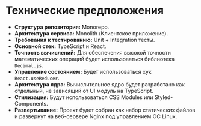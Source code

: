 # Технические предположения

*   **Структура репозитория:** Monorepo.
*   **Архитектура сервиса:** Monolith (Клиентское приложение).
*   **Требования к тестированию:** Unit + Integration тесты.
*   **Основной стек:** TypeScript и React.
*   **Точность вычислений:** Для обеспечения высокой точности математических операций будет использоваться библиотека `Decimal.js`.
*   **Управление состоянием:** Будет использоваться хук `React.useReducer`.
*   **Архитектура ядра:** Вычислительное ядро будет разработано как отдельный, не зависящий от UI модуль на TypeScript.
*   **Стилизация:** Будут использоваться CSS Modules или Styled-Components.
*   **Развертывание:** Проект будет собран как набор статических файлов и развернут на веб-сервере Nginx под управлением ОС Linux.
